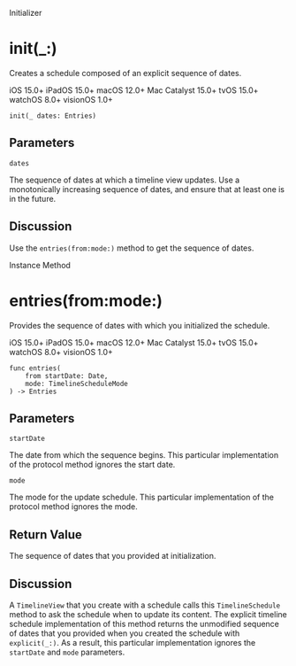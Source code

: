 Initializer

# init(_:)

Creates a schedule composed of an explicit sequence of dates.

iOS 15.0+  iPadOS 15.0+  macOS 12.0+  Mac Catalyst 15.0+  tvOS 15.0+  watchOS
8.0+  visionOS 1.0+

    
    
    init(_ dates: Entries)

##  Parameters

`dates`

    

The sequence of dates at which a timeline view updates. Use a monotonically
increasing sequence of dates, and ensure that at least one is in the future.

## Discussion

Use the `entries(from:mode:)` method to get the sequence of dates.

Instance Method

# entries(from:mode:)

Provides the sequence of dates with which you initialized the schedule.

iOS 15.0+  iPadOS 15.0+  macOS 12.0+  Mac Catalyst 15.0+  tvOS 15.0+  watchOS
8.0+  visionOS 1.0+

    
    
    func entries(
        from startDate: Date,
        mode: TimelineScheduleMode
    ) -> Entries

##  Parameters

`startDate`

    

The date from which the sequence begins. This particular implementation of the
protocol method ignores the start date.

`mode`

    

The mode for the update schedule. This particular implementation of the
protocol method ignores the mode.

## Return Value

The sequence of dates that you provided at initialization.

## Discussion

A `TimelineView` that you create with a schedule calls this `TimelineSchedule`
method to ask the schedule when to update its content. The explicit timeline
schedule implementation of this method returns the unmodified sequence of
dates that you provided when you created the schedule with `explicit(_:)`. As
a result, this particular implementation ignores the `startDate` and `mode`
parameters.

